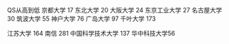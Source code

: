 QS从高到低
京都大学  17
东北大学  20
大阪大学  24
东京工业大学  27
名古屋大学  30
筑波大学  55
神户大学  76
广岛大学  97
千叶大学  173

江苏大学 164
南信 281
中国科学技术大学 137
华中科技大学56